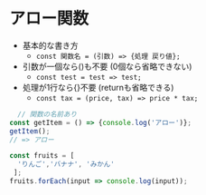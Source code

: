 # アロー関数

- 基本的な書き方
  - `const 関数名 = (引数) => {処理 戻り値};`
- 引数が一個なら()も不要 (0個なら省略できない)
  - `const test = test => test;`
- 処理が1行なら{}不要 (returnも省略できる)
  - `const tax = (price, tax) => price * tax;`

```javascript
  // 関数の名前あり
const getItem = () => {console.log('アロー')};
getItem();
// => アロー

const fruits = [
  'りんご','バナナ', 'みかん'
 ]; 
fruits.forEach(input => console.log(input));
  ```
